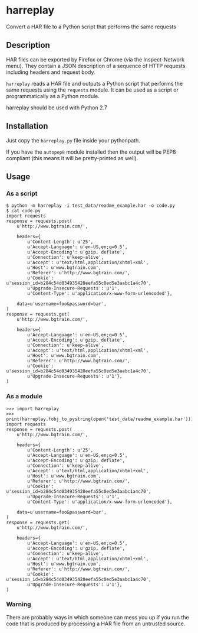 # harreplay
Convert a HAR file to a Python script that performs the same requests

## Description
HAR files can be exported by Firefox or Chrome (via the Inspect-Network menu).
They contain a JSON description of a sequence of HTTP requests including
headers and request body.

`harreplay` reads a HAR file and outputs a Python script that performs the same
requests using the `requests` module. It can be used as a script or
programmatically as a Python module.

harreplay should be used with Python 2.7

## Installation
Just copy the `harreplay.py` file inside your pythonpath.

If you have the `autopep8` module installed then the output will be PEP8
compliant (this means it will be pretty-printed as well).

## Usage

### As a script
    
    $ python -m harreplay -i test_data/readme_example.har -o code.py
    $ cat code.py
    import requests
    response = requests.post(
        u'http://www.bgtrain.com/',
    
        headers={
            u'Content-Length': u'25',
            u'Accept-Language': u'en-US,en;q=0.5',
            u'Accept-Encoding': u'gzip, deflate',
            u'Connection': u'keep-alive',
            u'Accept': u'text/html,application/xhtml+xml',
            u'Host': u'www.bgtrain.com',
            u'Referer': u'http://www.bgtrain.com/',
            u'Cookie': u'session_id=b284c54d034935428eefa55c0ed5e3aabc1a4c70',
            u'Upgrade-Insecure-Requests': u'1',
            u'Content-Type': u'application/x-www-form-urlencoded'},
    
        data=u'username=foo&password=bar',
    )
    response = requests.get(
        u'http://www.bgtrain.com/',
    
        headers={
            u'Accept-Language': u'en-US,en;q=0.5',
            u'Accept-Encoding': u'gzip, deflate',
            u'Connection': u'keep-alive',
            u'Accept': u'text/html,application/xhtml+xml',
            u'Host': u'www.bgtrain.com',
            u'Referer': u'http://www.bgtrain.com/',
            u'Cookie': u'session_id=b284c54d034935428eefa55c0ed5e3aabc1a4c70',
            u'Upgrade-Insecure-Requests': u'1'},
    )

### As a module
    >>> import harreplay
    >>> print(harreplay.fobj_to_pystring(open('test_data/readme_example.har')))
    import requests
    response = requests.post(
        u'http://www.bgtrain.com/',
    
        headers={
            u'Content-Length': u'25',
            u'Accept-Language': u'en-US,en;q=0.5',
            u'Accept-Encoding': u'gzip, deflate',
            u'Connection': u'keep-alive',
            u'Accept': u'text/html,application/xhtml+xml',
            u'Host': u'www.bgtrain.com',
            u'Referer': u'http://www.bgtrain.com/',
            u'Cookie': u'session_id=b284c54d034935428eefa55c0ed5e3aabc1a4c70',
            u'Upgrade-Insecure-Requests': u'1',
            u'Content-Type': u'application/x-www-form-urlencoded'},
    
        data=u'username=foo&password=bar',
    )
    response = requests.get(
        u'http://www.bgtrain.com/',
    
        headers={
            u'Accept-Language': u'en-US,en;q=0.5',
            u'Accept-Encoding': u'gzip, deflate',
            u'Connection': u'keep-alive',
            u'Accept': u'text/html,application/xhtml+xml',
            u'Host': u'www.bgtrain.com',
            u'Referer': u'http://www.bgtrain.com/',
            u'Cookie': u'session_id=b284c54d034935428eefa55c0ed5e3aabc1a4c70',
            u'Upgrade-Insecure-Requests': u'1'},
    )

### Warning
There are probably ways in which someone can mess you up if you run the code
that is produced by processing a HAR file from an untrusted source.
    
